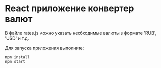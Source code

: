 # React приложение конвертер валют

В файле rates.js можно указать необходимые валюты в формате 'RUB', 'USD' и т.д.

Для запуска приложения выполните:

```
npm install
npm start
```

